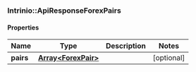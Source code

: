 ### Intrinio::ApiResponseForexPairs

#### Properties
Name | Type | Description | Notes
------------ | ------------- | ------------- | -------------
**pairs** | [**Array&lt;ForexPair&gt;**](ForexPair.md) |  | [optional] 


